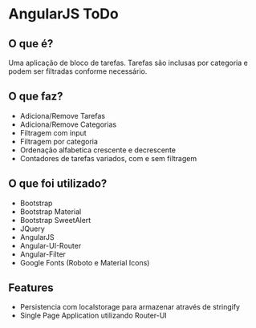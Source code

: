 AngularJS ToDo
=====================

## O que é?
Uma aplicação de bloco de tarefas. Tarefas são inclusas por categoria e podem ser filtradas conforme necessário.

## O que faz?
- Adiciona/Remove Tarefas
- Adiciona/Remove Categorias
- Filtragem com input
- Filtragem por categoria
- Ordenação alfabetica crescente e decrescente
- Contadores de tarefas variados, com e sem filtragem


## O que foi utilizado?
- Bootstrap
- Bootstrap Material
- Bootstrap SweetAlert
- JQuery
- AngularJS
- Angular-UI-Router
- Angular-Filter
- Google Fonts (Roboto e Material Icons)

## Features
- Persistencia com localstorage para armazenar através de stringify
- Single Page Application utilizando Router-UI
